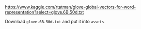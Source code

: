 https://www.kaggle.com/rtatman/glove-global-vectors-for-word-representation?select=glove.6B.50d.txt

Download `glove.6B.50d.txt` and put it into `assets`
